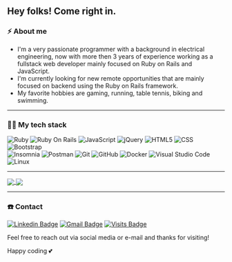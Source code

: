## Hey folks! Come right in.

### :zap: About me

- I'm a very passionate programmer with a background in electrical engineering, now with more then 3 years of experience working as a fullstack web developer mainly focused on Ruby on Rails and JavaScript.
- I'm currently looking for new remote opportunities that are mainly focused on backend using the Ruby on Rails framework.
- My favorite hobbies are gaming, running, table tennis, biking and swimming.

<hr>

### :man_technologist: My tech stack

![Ruby](https://img.shields.io/badge/Ruby-333333?style=flat&logo=ruby&logoColor=red)
![Ruby On Rails](https://img.shields.io/badge/Ruby_on_Rails-333333?style=flat&logo=ruby-on-rails&logoColor=red)
![JavaScript](https://img.shields.io/badge/JavaScript-333333?style=flat&logo=javascript)
![jQuery](https://img.shields.io/badge/jQuery-333333?style=flat&logo=jquery)
![HTML5](https://img.shields.io/badge/HTML5-333333?style=flat&logo=HTML5)
![CSS](https://img.shields.io/badge/CSS3-333333?style=flat&logo=CSS3&logoColor=1572B6)
![Bootstrap](https://img.shields.io/badge/Bootstrap-333333?style=flat&logo=bootstrap)
<br/>
![Insomnia](https://img.shields.io/badge/-Insomnia-333333?style=flat&logo=insomnia)
![Postman](https://img.shields.io/badge/-Postman-333333?style=flat&logo=postman)
![Git](https://img.shields.io/badge/-Git-333333?style=flat&logo=git)
![GitHub](https://img.shields.io/badge/-GitHub-333333?style=flat&logo=github)
![Docker](https://img.shields.io/badge/-Docker-333333?style=flat&logo=docker)
![Visual Studio Code](https://img.shields.io/badge/-Visual%20Studio%20Code-333333?style=flat&logo=visual-studio-code&logoColor=007ACC)
![Linux](https://img.shields.io/badge/-Linux-333333?style=flat&logo=linux&logoColor=007ACC)

<hr>

<a href="https://github.com/anuraghazra/github-readme-stats">
  <img align="center" src="https://github-readme-stats.vercel.app/api?username=fernandoepm1&count_private=true&show_icons=true&include_all_commits=true&custom_title=GitHub%20Stats&icon_color=C5C9D0&line_height=24&theme=synthwave" />
</a>
<a href="https://github.com/anuraghazra/github-readme-stats">
  <img align="center" src="https://github-readme-stats.vercel.app/api/top-langs/?username=fernandoepm1&layout=compact&theme=synthwave&langs_count=8" />
</a>

<hr>

### :telephone: Contact

[![Linkedin Badge](https://img.shields.io/badge/-LinkedIn-blue?style=flat-square&logo=Linkedin&logoColor=white&link=https://www.linkedin.com/in/fernandoepm1/)](https://www.linkedin.com/in/fernandoepm1/)
[![Gmail Badge](https://img.shields.io/badge/-Gmail-c14438?style=flat-square&logo=Gmail&logoColor=white&link=mailto:fernando.epm1@gmail.com)](mailto:fernando.epm1@gmail.com)
[![Visits Badge](https://badges.pufler.dev/visits/fernandoepm1/fernandoepm1)](https://badges.pufler.dev)

Feel free to reach out via social media or e-mail and thanks for visiting!

Happy coding 💕
